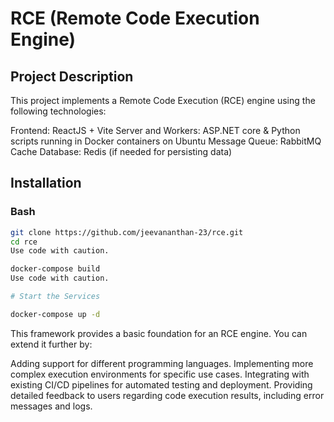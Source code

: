 # RCE (Remote Code Execution Engine)

## Project Description
This project implements a Remote Code Execution (RCE) engine using the following technologies:

Frontend: ReactJS + Vite
Server and Workers: ASP.NET core & Python scripts running in Docker containers on Ubuntu
Message Queue: RabbitMQ
Cache Database: Redis (if needed for persisting data)

## Installation

### Bash
```bash
git clone https://github.com/jeevananthan-23/rce.git
cd rce
Use code with caution.

docker-compose build
Use code with caution.

# Start the Services

docker-compose up -d
```

This framework provides a basic foundation for an RCE engine. You can extend it further by:

Adding support for different programming languages.
Implementing more complex execution environments for specific use cases.
Integrating with existing CI/CD pipelines for automated testing and deployment.
Providing detailed feedback to users regarding code execution results, including error messages and logs.
